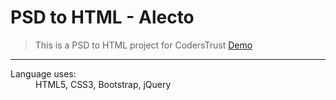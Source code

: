 # PSD to HTML - Alecto
> This is a PSD to HTML project for CodersTrust
[Demo](https://saifur-rahman-hasan.github.io/Alecto/)
***

<dl>
  <dt>Language uses:</dt>
  <dd>HTML5, CSS3, Bootstrap, jQuery</dd>
</dl>
